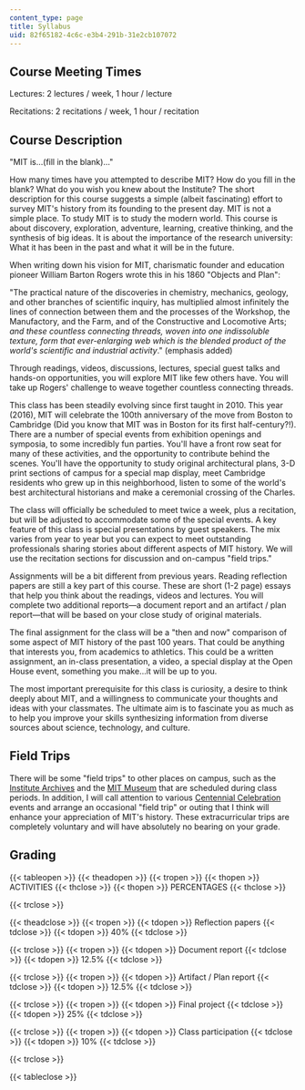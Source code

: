 ```yaml
---
content_type: page
title: Syllabus
uid: 82f65182-4c6c-e3b4-291b-31e2cb107072
---
```


Course Meeting Times
--------------------

Lectures: 2 lectures / week, 1 hour / lecture

Recitations: 2 recitations / week, 1 hour / recitation

Course Description
------------------

"MIT is…(fill in the blank)…"

How many times have you attempted to describe MIT? How do you fill in the blank? What do you wish you knew about the Institute? The short description for this course suggests a simple (albeit fascinating) effort to survey MIT's history from its founding to the present day. MIT is not a simple place. To study MIT is to study the modern world. This course is about discovery, exploration, adventure, learning, creative thinking, and the synthesis of big ideas. It is about the importance of the research university: What it has been in the past and what it will be in the future.

When writing down his vision for MIT, charismatic founder and education pioneer William Barton Rogers wrote this in his 1860 "Objects and Plan":

"The practical nature of the discoveries in chemistry, mechanics, geology, and other branches of scientific inquiry, has multiplied almost infinitely the lines of connection between them and the processes of the Workshop, the Manufactory, and the Farm, and of the Constructive and Locomotive Arts; _and these countless connecting threads, woven into one indissoluble texture, form that ever-enlarging web which is the blended product of the world's scientific and industrial activity_." (emphasis added)

Through readings, videos, discussions, lectures, special guest talks and hands-on opportunities, you will explore MIT like few others have. You will take up Rogers' challenge to weave together countless connecting threads.

This class has been steadily evolving since first taught in 2010. This year (2016), MIT will celebrate the 100th anniversary of the move from Boston to Cambridge (Did you know that MIT was in Boston for its first half-century?!). There are a number of special events from exhibition openings and symposia, to some incredibly fun parties. You'll have a front row seat for many of these activities, and the opportunity to contribute behind the scenes. You'll have the opportunity to study original architectural plans, 3-D print sections of campus for a special map display, meet Cambridge residents who grew up in this neighborhood, listen to some of the world's best architectural historians and make a ceremonial crossing of the Charles.

The class will officially be scheduled to meet twice a week, plus a recitation, but will be adjusted to accommodate some of the special events. A key feature of this class is special presentations by guest speakers. The mix varies from year to year but you can expect to meet outstanding professionals sharing stories about different aspects of MIT history. We will use the recitation sections for discussion and on-campus "field trips."

Assignments will be a bit different from previous years. Reading reflection papers are still a key part of this course. These are short (1-2 page) essays that help you think about the readings, videos and lectures. You will complete two additional reports—a document report and an artifact / plan report—that will be based on your close study of original materials.

The final assignment for the class will be a "then and now" comparison of some aspect of MIT history of the past 100 years. That could be anything that interests you, from academics to athletics. This could be a written assignment, an in-class presentation, a video, a special display at the Open House event, something you make…it will be up to you.

The most important prerequisite for this class is curiosity, a desire to think deeply about MIT, and a willingness to communicate your thoughts and ideas with your classmates. The ultimate aim is to fascinate you as much as to help you improve your skills synthesizing information from diverse sources about science, technology, and culture.

Field Trips
-----------

There will be some "field trips" to other places on campus, such as the [Institute Archives](https://libraries.mit.edu/archives/) and the [MIT Museum](http://web.mit.edu/museum/) that are scheduled during class periods. In addition, I will call attention to various [Centennial Celebration](http://mit2016.mit.edu/) events and arrange an occasional "field trip" or outing that I think will enhance your appreciation of MIT's history. These extracurricular trips are completely voluntary and will have absolutely no bearing on your grade.

Grading
-------

{{< tableopen >}}
{{< theadopen >}}
{{< tropen >}}
{{< thopen >}}
ACTIVITIES
{{< thclose >}}
{{< thopen >}}
PERCENTAGES
{{< thclose >}}

{{< trclose >}}

{{< theadclose >}}
{{< tropen >}}
{{< tdopen >}}
Reflection papers
{{< tdclose >}}
{{< tdopen >}}
40%
{{< tdclose >}}

{{< trclose >}}
{{< tropen >}}
{{< tdopen >}}
Document report
{{< tdclose >}}
{{< tdopen >}}
12.5%
{{< tdclose >}}

{{< trclose >}}
{{< tropen >}}
{{< tdopen >}}
Artifact / Plan report
{{< tdclose >}}
{{< tdopen >}}
12.5%
{{< tdclose >}}

{{< trclose >}}
{{< tropen >}}
{{< tdopen >}}
Final project
{{< tdclose >}}
{{< tdopen >}}
25%
{{< tdclose >}}

{{< trclose >}}
{{< tropen >}}
{{< tdopen >}}
Class participation
{{< tdclose >}}
{{< tdopen >}}
10%
{{< tdclose >}}

{{< trclose >}}

{{< tableclose >}}